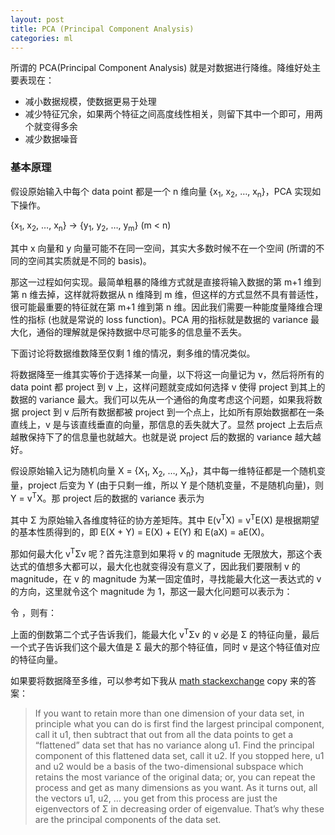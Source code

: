 ```yaml
---
layout: post
title: PCA (Principal Component Analysis)
categories: ml
---
```


所谓的 PCA(Principal Component Analysis) 就是对数据进行降维。降维好处主要表现在：

* 减小数据规模，使数据更易于处理
* 减少特征冗余，如果两个特征之间高度线性相关，则留下其中一个即可，用两个就变得多余
* 减少数据噪音

### 基本原理

假设原始输入中每个 data point 都是一个 n 维向量 {x<sub>1</sub>, x<sub>2</sub>, …, x<sub>n</sub>}，PCA 实现如下操作。

{x<sub>1</sub>, x<sub>2</sub>, …, x<sub>n</sub>} &rarr; {y<sub>1</sub>, y<sub>2</sub>, …, y<sub>m</sub>} (m < n)

其中 x 向量和 y 向量可能不在同一空间，其实大多数时候不在一个空间 (所谓的不同的空间其实质就是不同的 basis)。

那这一过程如何实现。最简单粗暴的降维方式就是直接将输入数据的第 m+1 维到第 n 维去掉，这样就将数据从 n 维降到 m 维，但这样的方式显然不具有普适性，很可能最重要的特征就在第 m+1 维到第 n 维。因此我们需要一种能度量降维合理性的指标 (也就是常说的 loss function)。PCA 用的指标就是数据的 variance 最大化，通俗的理解就是保持数据中尽可能多的信息量不丢失。

下面讨论将数据维数降至仅剩 1 维的情况，剩多维的情况类似。

将数据降至一维其实等价于选择某一向量，以下将这一向量记为 v，然后将所有的 data point 都 project 到 v 上，这样问题就变成如何选择 v 使得 project 到其上的数据的 variance 最大。我们可以先从一个通俗的角度考虑这个问题，如果我将数据 project 到 v 后所有数据都被 project 到一个点上，比如所有原始数据都在一条直线上，v 是与该直线垂直的向量，那信息的丢失就大了。显然 project 上去后点越散保持下了的信息量也就越大。也就是说 project 后的数据的 variance 越大越好。

假设原始输入记为随机向量 X = {X<sub>1</sub>, X<sub>2</sub>, …, X<sub>n</sub>}，其中每一维特征都是一个随机变量，project 后变为 Y (由于只剩一维，所以 Y 是个随机变量，不是随机向量)，则 Y = v<sup>T</sup>X。那 project 后的数据的 variance 表示为

<object data="/resource/pca/varY.svg" type="image/svg+xml" class="svgcenter"></object>

其中 Σ 为原始输入各维度特征的协方差矩阵。其中 E(v<sup>T</sup>X) = v<sup>T</sup>E(X) 是根据期望的基本性质得到的，即 E(X + Y) = E(X) + E(Y) 和 E(aX) = aE(X)。

那如何最大化 v<sup>T</sup>Σv 呢？首先注意到如果将 v 的 magnitude 无限放大，那这个表达式的值想多大都可以，最大化也就变得没有意义了，因此我们要限制 v 的 magnitude，在 v 的 magnitude 为某一固定值时，寻找能最大化这一表达式的 v 的方向，这里就令这个 magnitude 为 1，那这一最大化问题可以表示为：

<object data="/resource/pca/argmax.svg" type="image/svg+xml" class="svgcenter"></object>

令 <object data="/resource/pca/Lv.svg" type="image/svg+xml"></object>，则有：

<object data="/resource/pca/Lv2.svg" type="image/svg+xml" class="svgcenter"></object>

上面的倒数第二个式子告诉我们，能最大化 v<sup>T</sup>Σv 的 v 必是 Σ 的特征向量，最后一个式子告诉我们这个最大值是 Σ 最大的那个特征值，同时 v 是这个特征值对应的特征向量。

如果要将数据降至多维，可以参考如下我从 [math stackexchange](http://math.stackexchange.com/questions/23596/why-is-the-eigenvector-of-a-covariance-matrix-equal-to-a-principal-component) copy 来的答案：

> If you want to retain more than one dimension of your data set, in principle what you can do is first find the largest principal component, call it u1, then subtract that out from all the data points to get a “flattened” data set that has no variance along u1. Find the principal component of this flattened data set, call it u2. If you stopped here, u1 and u2 would be a basis of the two-dimensional subspace which retains the most variance of the original data; or, you can repeat the process and get as many dimensions as you want. As it turns out, all the vectors u1, u2, … you get from this process are just the eigenvectors of Σ in decreasing order of eigenvalue. That’s why these are the principal components of the data set.

